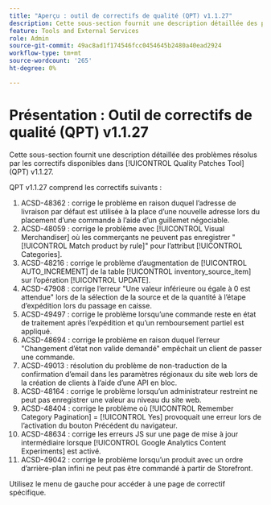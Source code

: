 ```yaml
---
title: "Aperçu : outil de correctifs de qualité (QPT) v1.1.27"
description: Cette sous-section fournit une description détaillée des problèmes résolus par les correctifs disponibles dans [!UICONTROL Quality Patches Tool] (QPT) v1.1.27.
feature: Tools and External Services
role: Admin
source-git-commit: 49ac8ad1f174546fcc0454645b2480a40ead2924
workflow-type: tm+mt
source-wordcount: '265'
ht-degree: 0%

---
```


# Présentation : Outil de correctifs de qualité (QPT) v1.1.27

Cette sous-section fournit une description détaillée des problèmes résolus par les correctifs disponibles dans [!UICONTROL Quality Patches Tool] (QPT) v1.1.27.

QPT v1.1.27 comprend les correctifs suivants :

1. ACSD-48362 : corrige le problème en raison duquel l’adresse de livraison par défaut est utilisée à la place d’une nouvelle adresse lors du placement d’une commande à l’aide d’un guillemet négociable.
1. ACSD-48059 : corrige le problème avec [!UICONTROL Visual Merchandiser] où les commerçants ne peuvent pas enregistrer &quot;[!UICONTROL Match product by rule]&quot; pour l’attribut [!UICONTROL Categories].
1. ACSD-48216 : corrige le problème d’augmentation de [!UICONTROL AUTO_INCREMENT] de la table [!UICONTROL inventory_source_item] sur l’opération [!UICONTROL UPDATE].
1. ACSD-47908 : corrige l’erreur &quot;Une valeur inférieure ou égale à 0 est attendue&quot; lors de la sélection de la source et de la quantité à l’étape d’expédition lors du passage en caisse.
1. ACSD-49497 : corrige le problème lorsqu’une commande reste en état de traitement après l’expédition et qu’un remboursement partiel est appliqué.
1. ACSD-48694 : corrige le problème en raison duquel l’erreur &quot;Changement d’état non valide demandé&quot; empêchait un client de passer une commande.
1. ACSD-49013 : résolution du problème de non-traduction de la confirmation d’email dans les paramètres régionaux du site web lors de la création de clients à l’aide d’une API en bloc.
1. ACSD-48164 : corrige le problème lorsqu’un administrateur restreint ne peut pas enregistrer une valeur au niveau du site web.
1. ACSD-48404 : corrige le problème où [!UICONTROL Remember Category Pagination] = [!UICONTROL Yes] provoquait une erreur lors de l’activation du bouton Précédent du navigateur.
1. ACSD-48634 : corrige les erreurs JS sur une page de mise à jour intermédiaire lorsque [!UICONTROL Google Analytics Content Experiments] est activé.
1. ACSD-49042 : corrige le problème lorsqu’un produit avec un ordre d’arrière-plan infini ne peut pas être commandé à partir de Storefront.

Utilisez le menu de gauche pour accéder à une page de correctif spécifique.

